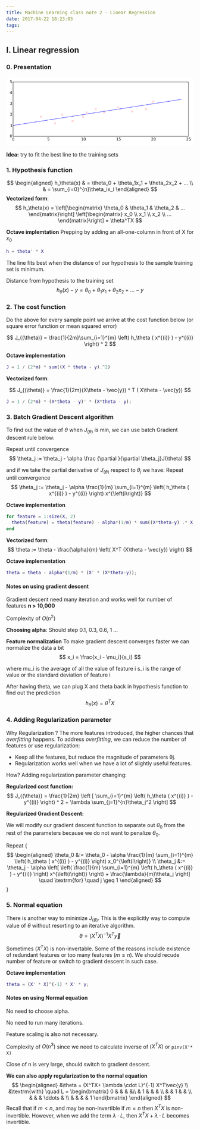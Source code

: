 ```yaml
---
title: Machine Learning class note 2 - Linear Regression
date: 2017-04-22 18:23:03
tags: 
---
```

## I. Linear regression

### 0. Presentation

![Linear Regression](/images/linear_regression.png)

**Idea:** try to fit the best line to the training sets

### 1. Hypothesis function
$$
\begin{aligned}
h_\theta(x) & = \theta_0 + \theta_1x_1 + \theta_2x_2 + ... \\
& = \sum_{i=0}^{n}\theta_ix_i
\end{aligned}
$$
**Vectorized form**:
$$
h_\theta(x) = \left[\begin{matrix} \theta_0 & \theta_1 & \theta_2 & ... \end{matrix}\right] \left[\begin{matrix} x_0 \\ x_1 \\ x_2 \\ ... \end{matrix}\right] = \theta^TX
$$

**Octave implemtation**
Prepping by adding an all-one-column in front of X for $x_0$

```matlab
h = theta' * X
```

The line fits best when the distance of our hypothesis to the sample training set is minimum.

Distance from hypothesis to the training set $$ h_\theta(x) -y = \theta_0 + \theta_1x_1 + \theta_2x_2 + ... - y $$

### 2. The cost function
Do the above for every sample point we arrive at the cost function below (or square error function or mean squared error)

$$
J_{(\theta)} = \frac{1}{2m}\sum_{i=1}^{m} \left( h_\theta ( x^{(i)} ) - y^{(i)} \right) ^ 2
$$

**Octave implementation**
```matlab
J = 1 / (2*m) * sum((X * theta - y).^2)
```

**Vectorized form**:

$$
J_{(\theta)} = \frac{1}{2m}(X\theta - \vec{y}) ^ T ( X\theta - \vec{y})
$$

```matlab
J = 1 / (2*m) * (X*theta - y)' * (X*theta - y);
```

### 3. Batch Gradient Descent algorithm

To find out the value of $\theta$ when $J_{(\theta)}$ is min, we can use batch Gradient descent rule below:

Repeat until convergence
$$
\theta_j := \theta_j - \alpha \frac {\partial }{\partial \theta_j}J(\theta)
$$

and if we take the partial derivative of $J_{(\theta)}$ respect to $\theta_j$ we have:
Repeat until convergence
$$
\theta_j := \theta_j - \alpha \frac{1}{m} \sum_{i=1}^{m} \left( h_\theta ( x^{(i)} ) - y^{(i)} \right) x^{\left(i\right)}
$$

**Octave implementation**

```matlab
for feature = 1:size(X, 2)
  theta(feature) = theta(feature) - alpha*(1/m) * sum((X*theta-y) .* X(:,feature));
end
```

**Vectorized form**:
$$
\theta := \theta - \frac{\alpha}{m} \left( X^T (X\theta - \vec{y}) \right)
$$

**Octave implementation**
```matlab
theta = theta - alpha*(1/m) * (X' * (X*theta-y));
```

#### Notes on using gradient descent

Gradient descent need many iteration and works well for number of features **n > 10,000**

Complexity of $O(n^2)$



**Choosing alpha**:
Should step 0.1, 0.3, 0.6, 1 ...

**Feature normalization**
To make gradient descent converges faster we can normalize the data a bit
$$
x_i = \frac{x_i - \mu_i}{s_i}
$$

where mu_i is the average of all the value of feature i
      s_i is the range of value or the standard deviation of feature i

After having theta, we can plug X and theta back in hypothesis function to find out the prediction
$$ h_\theta(x) = \theta^TX $$

### 4. Adding Regularization parameter
Why Regularization ?
The more features introduced, the higher chances that *overfitting* happens. To address *overfitting*, we can reduce the number of features or use regularization:
- Keep all the features, but reduce the magnitude of parameters θj.
- Regularization works well when we have a lot of slightly useful features.

How? Adding regularization parameter changing:

**Regularized cost function:**
$$
J_{(\theta)} = \frac{1}{2m} \left [ \sum_{i=1}^{m} \left( h_\theta ( x^{(i)} ) - y^{(i)} \right) ^ 2 + \lambda \sum_{j=1}^{n}\theta_j^2 \right]
$$

**Regularized Gradient Descent:**

We will modify our gradient descent function to separate out $\theta_0$ from the rest of the parameters because we do not want to penalize $\theta_0$.

Repeat
{
$$
\begin{aligned}
\theta_0 &:= \theta_0 - \alpha \frac{1}{m} \sum_{i=1}^{m} \left( h_\theta ( x^{(i)} ) - y^{(i)} \right) x_0^{\left(i\right)} \\
\theta_j &:= \theta_j - \alpha  \left[ \left( \frac{1}{m} \sum_{i=1}^{m} \left( h_\theta ( x^{(i)} ) - y^{(i)} \right) x^{\left(i\right)} \right) + \frac{\lambda}{m}\theta_j \right] \quad \textrm{for} \quad j \geq 1
\end{aligned}
$$
}

### 5. Normal equation
There is another way to minimize $J_{(\theta)}$. This is the explicitly way to compute value of $\theta$ without resorting to an iterative algorithm.
$$
\theta = (X^TX)^{-1} X^T\vec{y}
$$

Sometimes $(X^TX)$ is non-invertable. Some of the reasons include existence of redundant features or too many features $(m \leq n)$. We should recude number of feature or switch to gradient descent in such case.

**Octave implementation**
```matlab
theta = (X' * X)^(-1) * X' * y;
```

#### Notes on using Normal equation
No need to choose alpha.

No need to run many iterations.

Feature scaling is also not necessary.

Complexity of $O(n^3)$ since we need to calculate inverse of $(X^TX)$ or ```pinv(X'* X)```

Close of n is very large, should switch to gradient descent.

**We can also apply regularization to the normal equation**
$$
\begin{aligned}
&\theta = (X^TX+ \lambda \cdot L)^{-1} X^T\vec{y} \\
&\textrm{with} \quad L =   \begin{bmatrix}
    0 & & & &\\
    & 1 & & & \\
    & & 1 & & \\
    & & & \ddots & \\
    & & & & 1
  \end{bmatrix}
\end{aligned}
$$
Recall that if $m < n$, and may be non-invertible if $m = n$ then $X^TX$ is non-invertible. However, when we add the term $\lambda \cdot L$, then $X^TX + \lambda \cdot L$ becomes invertible.
